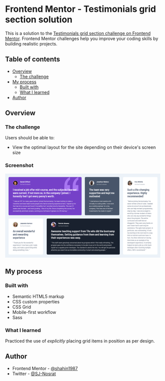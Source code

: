 # Frontend Mentor - Testimonials grid section solution

This is a solution to the [Testimonials grid section challenge on Frontend Mentor](https://www.frontendmentor.io/challenges/testimonials-grid-section-Nnw6J7Un7). Frontend Mentor challenges help you improve your coding skills by building realistic projects. 

## Table of contents

- [Overview](#overview)
  - [The challenge](#the-challenge)
- [My process](#my-process)
  - [Built with](#built-with)
  - [What I learned](#what-i-learned)
- [Author](#author)

## Overview

### The challenge

Users should be able to:

- View the optimal layout for the site depending on their device's screen size

### Screenshot

![Testimonials Grid Challenge](./screenshot.png)

## My process

### Built with

- Semantic HTML5 markup
- CSS custom properties
- CSS Grid
- Mobile-first workflow
- Sass

### What I learned

Practiced the use of *explicitly* placing grid items in position as per design.

## Author

- Frontend Mentor - [@shahin1987](https://www.frontendmentor.io/profile/shahin1987)
- Twitter - [@SJ-Nosrat](https://github.com/SJ-Nosrat)
